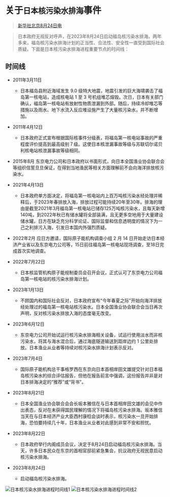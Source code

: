 # 关于`日本核污染水排海`事件

> [新华社北京8月24日电](http://www.news.cn/world/2023-08/24/c_1129820493.htm)

> 日本政府无视反对呼声，在2023年8月24日启动福岛核污染水排海。两年多来，福岛核污染水排海计划的正当性、合法性、安全性一直受到国际社会质疑。下面是日本核污染水排海进程重要节点的时间线：

## 时间线

- 2011年3月11日
  - 日本福岛县附近海域发生 9.0 级特大地震，地震引发的巨大海啸袭击了福岛第一核电站，造成核电站 1 至 3 号机组堆芯熔毁。次日，日本有关部门确认，福岛第一核电站有放射性物质泄漏到外部。随后，持续冷却堆芯等措施以及雨水、地下水流入反应堆设施产生了大量核污染水，并不断增加。

- 2011年4月12日
  - 日本政府正式宣布根据国际核事件分级表，将福岛第一核电站事故的严重程度评价提高到最高级别７级。这使日本核泄漏事故等级与苏联切尔诺贝利核电站核泄漏事故等级相同。

- 2015年8月 东京电力公司和日本政府以书面形式，向日本全国渔业协会联合会等组织信誓旦旦保证，在得到当地渔民等相关方面理解前不会向海洋排放核污染水。

- 2021年4月13日
  - 日本政府单方面决定，将福岛第一核电站内上百万吨核污染水经处理并稀释后，于2023年春排放入海，排放过程可能持续20年至30年。排海的理由是截至2021年3月福岛第一核电站已储存125万吨核污染水，且每天新增140吨，到2022年秋已有储水罐将全部装满，且无更多空地用于大量建设储水罐。日方在缺乏充分科学论证、国际监督和信息透明度的情况下为一己之利排污入海，引发日本国内外强烈质疑。

- 2022年2月 应日方邀请，国际原子能机构调查小组 2 月 14 日开始走访日本经济产业省以及东京电力公司等，15日前往福岛第一核电站现场调查，至18日完成首次实地调查。

- 2022年7月22日
  - 日本核监管机构原子能规制委员会召开会议，正式认可了东京电力公司福岛第一核电站的核污染水排海计划。

- 2023年1月13日
  - 不顾国内和国际社会反对，日本政府宣布“今年春夏之际”开始向海洋排放经处理过的福岛第一核电站核污染水。日本全国渔业协会联合会当日再次声明，反对核污染水排放入海的态度毫无改变。

- 2023年6月12日
  - 东京电力公司开始试运行核污染水排海相关设备，试运行使用淡水而非核污染水，将其与海水混合后，通过海底隧道输送到距岸边约 1 公里处排放。日本渔业从业者等持续对核污染水排海计划表示反对。

- 2023年7月4日
  - 国际原子能机构总干事格罗西在东京向日本首相岸田文雄提交针对日本福岛核污染水的综合评估报告，但他在报告前言中强调，这份报告并非是对日本排海决定的“推荐”或“背书”。

- 2023年8月21日
  - 日本全国渔业协会联合会会长坂本雅信在与日本首相岸田文雄的会见中作出表态，反对在未获得国民理解的情况下将福岛核污染水排海。坂本雅信当天在与日本经济产业大臣西村康稔会谈时表示，核污染水一旦开始排海，恐怕要持续几十年，日本渔业从业者对此感到非常不安和担忧。

- 2023年8月22日
  - 日本政府举行内阁成员会议，决定于8月24日启动福岛核污染水排海。当天，许多日本民众在东京的首相官邸前紧急集会，抗议政府无视民意启动核污染水排海。

- 2023年8月24日
  - 启动福岛核污染水排海。

![日本核污染水排海进程时间线1](http://www.news.cn/world/2023-08/24/1129820493_16928676583261n.png)
![日本核污染水排海进程时间线2](http://www.news.cn/world/2023-08/24/1129820493_16928676583281n.png)
